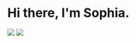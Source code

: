 # Hi there, I'm Sophia.
<p align="left"> 
<a href="https://linkedin.com/in/sophialilienthal" target="_blank"><img src="https://github.com/sophlil/sophlil/blob/main/linkedin.png"></a>
<a href="mailto:lilienthalsophia@gmail.com" target="_blank"><img src="https://github.com/sophlil/sophlil/blob/main/gmail.png"></a>
</p>
